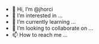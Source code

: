 - 👋 Hi, I’m @jhorci
- 👀 I’m interested in ...
- 🌱 I’m currently learning ...
- 💞️ I’m looking to collaborate on ...
- 📫 How to reach me ...

<!---
jhorci/jhorci is a ✨ special ✨ repository because its `README.md` (this file) appears on your GitHub profile.
You can click the Preview link to take a look at your changes.
--->
